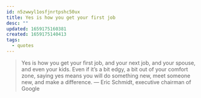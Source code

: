 ```yaml
---
id: n5zwwyl1osfjnrtpshc50ux
title: Yes is how you get your first job
desc: ""
updated: 1659175160381
created: 1659175140413
tags:
  - quotes
---
```


> Yes is how you get your first job, and your next job, and your spouse, and even your kids. Even if it’s a bit edgy, a bit out of your comfort zone, saying yes means you will do something new, meet someone new, and make a difference. — Eric Schmidt, executive chairman of Google
